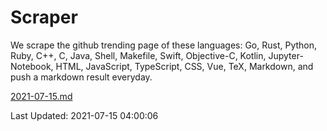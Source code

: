 # Scraper

We scrape the github trending page of these languages: Go, Rust, Python, Ruby, C++, C, Java, Shell, Makefile, Swift, Objective-C, Kotlin, Jupyter-Notebook, HTML, JavaScript, TypeScript, CSS, Vue, TeX, Markdown, and push a markdown result everyday.

[2021-07-15.md](https://github.com/yangwenmai/github-trending-backup/blob/master/2021-07-15.md)

Last Updated: 2021-07-15 04:00:06